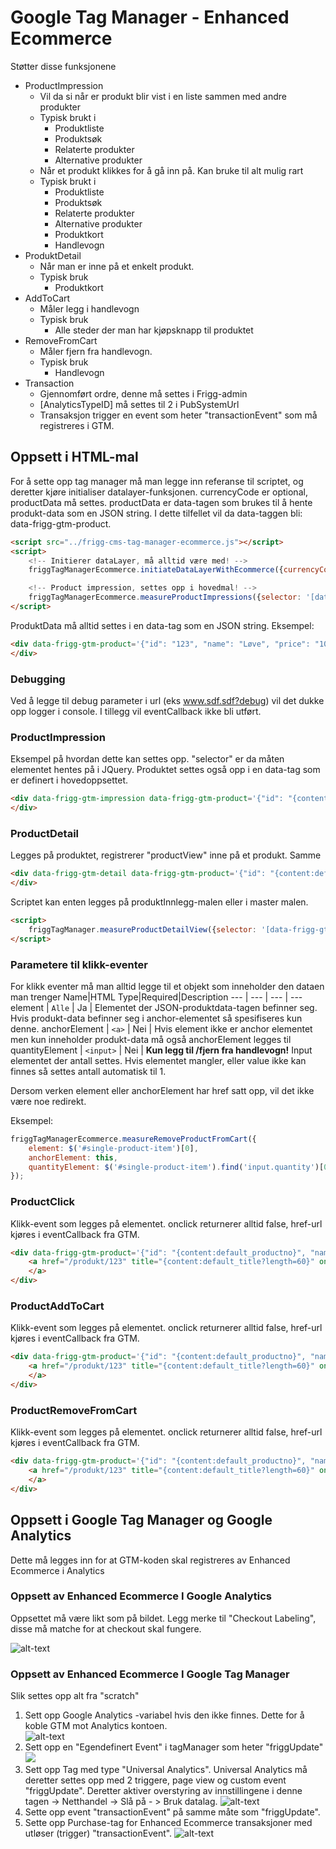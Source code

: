 # Google Tag Manager - Enhanced Ecommerce #

Støtter disse funksjonene
- ProductImpression 
    - Vil da si når er produkt blir vist i en liste sammen med andre produkter
    - Typisk brukt i
        - Produktliste
        - Produktsøk
        - Relaterte produkter
        - Alternative produkter
    - Når et produkt klikkes for å gå inn på. Kan bruke til alt mulig rart
    - Typisk brukt i
        - Produktliste
        - Produktsøk
        - Relaterte produkter
        - Alternative produkter
        - Produktkort
        - Handlevogn
- ProduktDetail
    - Når man er inne på et enkelt produkt.
    - Typisk bruk
        - Produktkort
- AddToCart
    - Måler legg i handlevogn
    - Typisk bruk
        - Alle steder der man har kjøpsknapp til produktet
- RemoveFromCart
    - Måler fjern fra handlevogn.
    - Typisk bruk
        - Handlevogn
- Transaction
    - Gjennomført ordre, denne må settes i Frigg-admin
    - [AnalyticsTypeID] må settes til 2 i PubSystemUrl
    - Transaksjon trigger en event som heter "transactionEvent" som må registreres i GTM.

## Oppsett i HTML-mal ##
For å sette opp tag manager må man legge inn referanse til scriptet, og deretter kjøre initialiser datalayer-funksjonen.
currencyCode er optional, productData må settes. productData er data-tagen som brukes til å hente produkt-data som en JSON string. I dette tilfellet vil da data-taggen bli: data-frigg-gtm-product.
```html
<script src="../frigg-cms-tag-manager-ecommerce.js"></script>
<script>
    <!-- Initierer dataLayer, må alltid være med! -->
    friggTagManagerEcommerce.initiateDataLayerWithEcommerce({currencyCode: 'NOK', productData: 'friggGtmProduct'});

    <!-- Product impression, settes opp i hovedmal! -->
    friggTagManagerEcommerce.measureProductImpressions({selector: '[data-frigg-gtm-impression]'});
</script>
```

ProduktData må alltid settes i en data-tag som en JSON string. Eksempel:
```html
<div data-frigg-gtm-product='{"id": "123", "name": "Løve", "price": "100.00", "brand": "Afrika", "category": "Dyr", "variant": "Hann", "list": "Produktsøk"}'>
</div>
```

### Debugging ###
Ved å legge til debug parameter i url (eks www.sdf.sdf?debug) vil det dukke opp logger i console. I tillegg vil eventCallback ikke bli utført.

### ProductImpression ###
Eksempel på hvordan dette kan settes opp. "selector" er da måten elementet hentes på i JQuery. Produktet settes også opp i en data-tag som er definert i hovedoppsettet.
```html
<div data-frigg-gtm-impression data-frigg-gtm-product='{"id": "{content:default_productno}", "name": "{content:default_title}", "price": "{insert:netpricecleanhtml}", "brand": "", "category": "", "variant": "", "list": "Produktsøk"}'>
</div>
```

### ProductDetail ###
Legges på produktet, registrerer "productView" inne på et produkt.
Samme 
```html
<div data-frigg-gtm-detail data-frigg-gtm-product='{"id": "{content:default_productno}", "name": "{content:default_title}", "price": "{insert:netpricecleanhtml}", "brand": "", "category": "", "variant": "", "list": "Produktsøk"}'>
</div>
```

Scriptet kan enten legges på produktInnlegg-malen eller i master malen.
```html
<script>
    friggTagManager.measureProductDetailView({selector: '[data-frigg-gtm-detail]'});
</script>
```

### Parametere til klikk-eventer ###
For klikk eventer må man alltid legge til et objekt som inneholder den dataen man trenger
Name|HTML Type|Required|Description
--- | --- | --- | ---
element | `Alle` | Ja | Elementet der JSON-produktdata-tagen befinner seg. Hvis produkt-data befinner seg i anchor-elementet så spesifiseres kun denne.
anchorElement | `<a>` | Nei | Hvis element ikke er anchor elementet men kun inneholder produkt-data må også anchorElement legges til
quantityElement | `<input>` | Nei | **Kun legg til /fjern fra handlevogn!** Input elementet der antall settes. Hvis elementet mangler, eller value ikke kan finnes så settes antall automatisk til 1.

Dersom verken element eller anchorElement har href satt opp, vil det ikke være noe redirekt.

Eksempel: 
```javascript
friggTagManagerEcommerce.measureRemoveProductFromCart({
    element: $('#single-product-item')[0], 
    anchorElement: this, 
    quantityElement: $('#single-product-item').find('input.quantity')[0]
});
```

### ProductClick ###
Klikk-event som legges på elementet. onclick returnerer alltid false, href-url kjøres i eventCallback fra GTM. 

```html
<div data-frigg-gtm-product='{"id": "{content:default_productno}", "name": "{content:default_title}", "price": "{insert:netpricecleanhtml}", "brand": "", "category": "", "variant": ""'>
    <a href="/produkt/123" title="{content:default_title?length=60}" onclick="return friggTagManagerEcommerce.measureProductClick({element: this.parentElement, anchorElement: this})">
    </a>
</div>
```

### ProductAddToCart ##
Klikk-event som legges på elementet. onclick returnerer alltid false, href-url kjøres i eventCallback fra GTM. 

```html
<div data-frigg-gtm-product='{"id": "{content:default_productno}", "name": "{content:default_title}", "price": "{insert:netpricecleanhtml}", "brand": "", "category": "", "variant": ""'>
    <a href="/produkt/123" title="{content:default_title?length=60}" onclick="return friggTagManagerEcommerce.measureaddProductToCart({element: this.parentElement, anchorElement: this, quantityElement: this.parentElement.children[2]})">
    </a>
</div>
```

### ProductRemoveFromCart ###
Klikk-event som legges på elementet. onclick returnerer alltid false, href-url kjøres i eventCallback fra GTM. 

```html
<div data-frigg-gtm-product='{"id": "{content:default_productno}", "name": "{content:default_title}", "price": "{insert:netpricecleanhtml}", "brand": "", "category": "", "variant": ""'>
    <a href="/produkt/123" title="{content:default_title?length=60}" onclick="return friggTagManagerEcommerce.measureRemoveProductFromCart({element: this.parentElement, anchorElement: this, quantityElement: this.parentElement.children[1]});">
    </a>
</div>
```

## Oppsett i Google Tag Manager og Google Analytics ##
Dette må legges inn for at GTM-koden skal registreres av Enhanced Ecommerce i Analytics

### Oppsett av Enhanced Ecommerce I Google Analytics ###
Oppsettet må være likt som på bildet. Legg merke til "Checkout Labeling", disse må matche for at checkout skal fungere.

![alt-text](https://image.ibb.co/euT9tm/enhanced_ecommerce_google_settings.png)

### Oppsett av Enhanced Ecommerce I Google Tag Manager ###


Slik settes opp alt fra "scratch"
1. Sett opp Google Analytics -variabel hvis den ikke finnes. Dette for å koble GTM mot Analytics kontoen.     
![alt-text](https://image.prntscr.com/image/CzB_5N6QQv28GQs8aOYQHw.png)   
2. Sett opp en "Egendefinert Event" i tagManager som heter "friggUpdate" ![](https://image.prntscr.com/image/LXVEnsLJTbWHHjP9kVh5aw.png)
3. Sett opp Tag med type "Universal Analytics". Universal Analytics må deretter settes opp med 2 triggere, page view og custom event "friggUpdate". Deretter aktiver overstyring av innstillingene i denne tagen -> Netthandel -> Slå på - > Bruk datalag.
![alt-text](https://image.prntscr.com/image/mBcYbg8VR-CYOx0ZzS3iWw.png)
4. Sette opp event "transactionEvent" på samme måte som "friggUpdate".
5. Sette opp Purchase-tag for Enhanced Ecommerce transaksjoner med utløser (trigger) "transactionEvent".
![alt-text](https://image.prntscr.com/image/IZMtLl8VSSOeX2ZzPli4kg.png)



